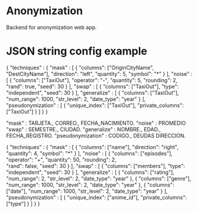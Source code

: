 # Anonymization
Backend for anonymization web app.


# JSON string config example
{
    "techniques" : {
        "mask" : [
            {
                "columns": ["OriginCityName", "DestCityName"],
                "direction": "left",
                "quantity": 5,
                "symbol": "*"
            }
        ],
        "noise" : [
            {
                "columns": ["TaxiOut"],
                "operator": "-",
                "quantity": 5,
                "rounding": 2,        
                "rand": true,
                "seed": 30
            }
        ],
        "swap" : [
            {
                "columns": ["TaxiOut"],
                "type": "independent",
                "seed": 30
            }
        ],
        "generalize" : [
            {
                "columns": ["TaxiOut"],
                "num_range": 1000,
                "str_level": 2,
                "date_type": "year"
            }
        ],
        "pseudonymization" : [
            {
                "unique_index": ["TaxiOut"],
                "private_columns": ["TaxiOut"]
            }
        ]
    }
}


"mask" : TARJETA., CORREO., FECHA_NACIMIENTO.
"noise" : PROMEDIO
"swap" :  SEMESTRE., CIUDAD.
"generalize" : NOMBRE., EDAD., FECHA_REGISTRO.
"pseudonymization" : CODIGO., DEUDAS DIRECCION.


{
    "techniques" : {
        "mask" : [
            {
                "columns": ["name"],
                "direction": "right",
                "quantity": 4,
                "symbol": "*"
            }
        ],
        "noise" : [
            {
                "columns": ["episodes"],
                "operator": "+",
                "quantity": 50,
                "rounding": 2,        
                "rand": false,
                "seed": 30
            }
        ],
        "swap" : [
            {
                "columns": ["members"],
                "type": "independent",
                "seed": 30
            }
        ],
        "generalize" : [
            {
                "columns": ["rating"],
                "num_range": 2,
                "str_level": 2,
                "date_type": "year"
            },
            {
                "columns": ["genre"],
                "num_range": 1000,
                "str_level": 2,
                "date_type": "year"
            },
            {
                "columns": ["date"],
                "num_range": 1000,
                "str_level": 2,
                "date_type": "year"
            }
        ],
        "pseudonymization" : [
            {
                "unique_index": ["anime_id"],
                "private_columns": ["type"]
            }
        ]
    }
}